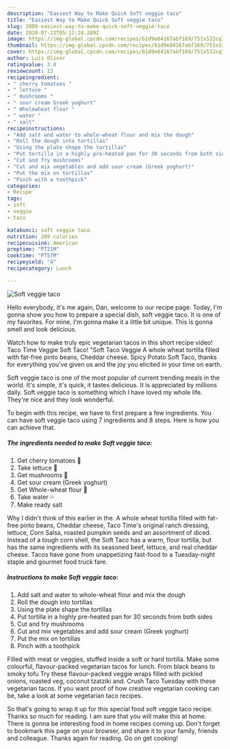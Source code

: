 ```yaml
---
description: "Easiest Way to Make Quick Soft veggie taco"
title: "Easiest Way to Make Quick Soft veggie taco"
slug: 2008-easiest-way-to-make-quick-soft-veggie-taco
date: 2020-07-22T05:12:24.289Z
image: https://img-global.cpcdn.com/recipes/b1d9e84167abf169/751x532cq70/soft-veggie-taco-recipe-main-photo.jpg
thumbnail: https://img-global.cpcdn.com/recipes/b1d9e84167abf169/751x532cq70/soft-veggie-taco-recipe-main-photo.jpg
cover: https://img-global.cpcdn.com/recipes/b1d9e84167abf169/751x532cq70/soft-veggie-taco-recipe-main-photo.jpg
author: Luis Oliver
ratingvalue: 3.8
reviewcount: 13
recipeingredient:
- " cherry tomatoes "
- " lettuce "
- " mushrooms "
- " sour cream Greek yoghurt"
- " Wholewheat flour "
- " water "
- " salt"
recipeinstructions:
- "Add salt and water to whole-wheat flour and mix the dough"
- "Roll the dough into tortillas"
- "Using the plate shape the tortillas"
- "Put tortilla in a highly pre-heated pan for 30 seconds from both sides"
- "Cut and fry mushrooms"
- "Cut and mix vegetables and add sour cream (Greek yoghurt)"
- "Put the mix on tortillas"
- "Pinch with a toothpick"
categories:
- Recipe
tags:
- soft
- veggie
- taco

katakunci: soft veggie taco 
nutrition: 289 calories
recipecuisine: American
preptime: "PT21M"
cooktime: "PT57M"
recipeyield: "4"
recipecategory: Lunch

---
```



![Soft veggie taco](https://img-global.cpcdn.com/recipes/b1d9e84167abf169/751x532cq70/soft-veggie-taco-recipe-main-photo.jpg)

Hello everybody, it's me again, Dan, welcome to our recipe page. Today, I'm gonna show you how to prepare a special dish, soft veggie taco. It is one of my favorites. For mine, I'm gonna make it a little bit unique. This is gonna smell and look delicious.

Watch how to make truly epic vegetarian tacos in this short recipe video! Taco Time Veggie Soft Taco! &#34;Soft Taco Veggie A whole wheat tortilla filled with fat-free pinto beans, Cheddar cheese. Spicy Potato Soft Taco, thanks for everything you&#39;ve given us and the joy you elicited in your time on earth.

Soft veggie taco is one of the most popular of current trending meals in the world. It's simple, it's quick, it tastes delicious. It is appreciated by millions daily. Soft veggie taco is something which I have loved my whole life. They're nice and they look wonderful.


To begin with this recipe, we have to first prepare a few ingredients. You can have soft veggie taco using 7 ingredients and 8 steps. Here is how you can achieve that.

<!--inarticleads1-->

##### The ingredients needed to make Soft veggie taco:

1. Get  cherry tomatoes 🍅
1. Take  lettuce 🍃
1. Get  mushrooms 🍄
1. Get  sour cream (Greek yoghurt)
1. Get  Whole-wheat flour 🌾
1. Take  water 💦
1. Make ready  salt


Why I didn&#39;t think of this earlier in the. A whole wheat tortilla filled with fat-free pinto beans, Cheddar cheese, Taco Time&#39;s original ranch dressing, lettuce, Corn Salsa, roasted pumpkin seeds and an assortment of diced. Instead of a tough corn shell, the Soft Taco has a warm, flour tortilla, but has the same ingredients with its seasoned beef, lettuce, and real cheddar cheese. Tacos have gone from unappetizing fast-food to a Tuesday-night staple and gourmet food truck fare. 

<!--inarticleads2-->

##### Instructions to make Soft veggie taco:

1. Add salt and water to whole-wheat flour and mix the dough
1. Roll the dough into tortillas
1. Using the plate shape the tortillas
1. Put tortilla in a highly pre-heated pan for 30 seconds from both sides
1. Cut and fry mushrooms
1. Cut and mix vegetables and add sour cream (Greek yoghurt)
1. Put the mix on tortillas
1. Pinch with a toothpick


Filled with meat or veggies, stuffed inside a soft or hard tortilla. Make some colourful, flavour-packed vegetarian tacos for lunch. From black beans to smoky tofu Try these flavour-packed veggie wraps filled with pickled onions, roasted veg, coconut tzatziki and. Crush Taco Tuesday with these vegetarian tacos. If you want proof of how creative vegetarian cooking can be, take a look at some vegetarian taco recipes. 

So that's going to wrap it up for this special food soft veggie taco recipe. Thanks so much for reading. I am sure that you will make this at home. There is gonna be interesting food in home recipes coming up. Don't forget to bookmark this page on your browser, and share it to your family, friends and colleague. Thanks again for reading. Go on get cooking!
